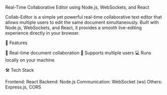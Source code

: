 Real-Time Collaborative Editor using Node.js, WebSockets, and React

Collab-Editor is a simple yet powerful real-time collaborative text editor that allows multiple users to edit the same document simultaneously. Built with Node.js, WebSockets, and React, it provides a smooth live-editing experience directly in your browser.

🚀 Features

🔄 Real-time document collaboration
👥 Supports multiple users
💻 Runs locally on your machine

🛠️ Tech Stack

Frontend: React
Backend: Node.js
Communication: WebSocket (ws)
Others: Express.js, CORS
